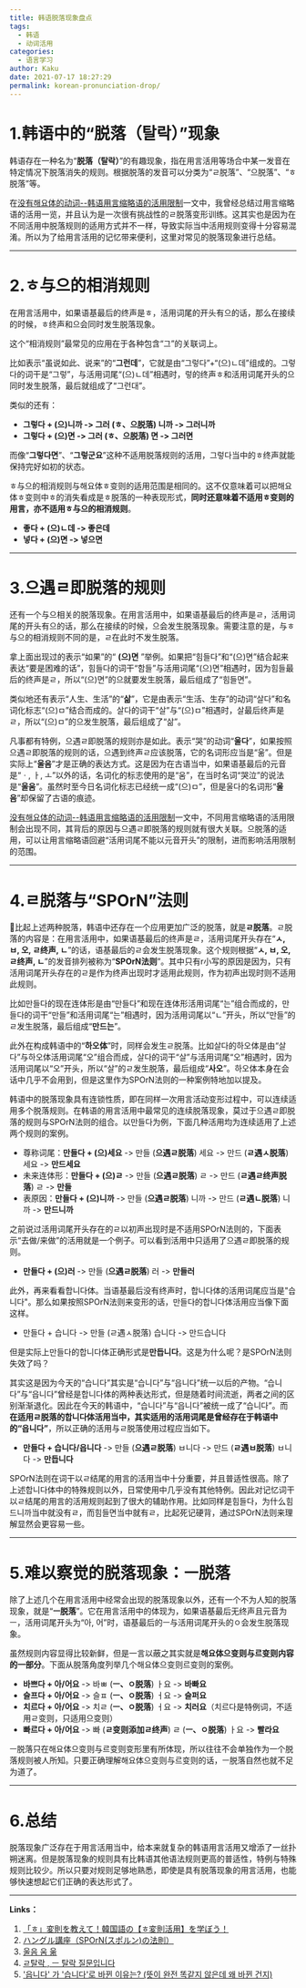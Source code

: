 ```yaml
---
title: 韩语脱落现象盘点
tags:
  - 韩语
  - 动词活用
categories:
  - 语言学习
author: Kaku
date: 2021-07-17 18:27:29
permalink: korean-pronunciation-drop/
---
```


# 1.韩语中的“脱落（탈락）”现象

韩语存在一种名为“**脱落（탈락）**”的有趣现象，指在用言活用等场合中某一发音在特定情况下脱落消失的规则。根据脱落的发音可以分类为“ㄹ脱落”、“으脱落”、“ㅎ脱落”等。

在[没有해요体的动词--韩语用言缩略语的活用限制](/korean-abbreviated-verbs-conjugations/#4-总结)一文中，我曾经总结过用言缩略语的活用一览，并且认为是一次很有挑战性的ㄹ脱落变形训练。这其实也是因为在不同活用中脱落规则的适用方式并不一样，导致实际当中活用规则变得十分容易混淆。所以为了给用言活用的记忆带来便利，这里对常见的脱落现象进行总结。

<!--more-->

---

# 2.ㅎ与으的相消规则

在用言活用中，如果语基最后的终声是ㅎ，活用词尾的开头有으的话，那么在接续的时候，ㅎ终声和으会同时发生脱落现象。

这个“相消规则”最常见的应用在于各种包含“그”的关联词上。

比如表示“虽说如此、说来”的“**그런데**”，它就是由“그렇다”+“(으)ㄴ데”组成的。그렇다的词干是“그렇”，与活用词尾“(으)ㄴ데”相遇时，렇的终声ㅎ和活用词尾开头的으同时发生脱落，最后就组成了“그런대”。

类似的还有：

- **그렇다 + (으)니까 -> 그러 (ㅎ、으脱落) 니까 -> 그러니까**
- **그렇다 + (으)면 -> 그러 (ㅎ、으脱落) 면 -> 그러면**

而像“**그렇다면**”、“**그렇군요**”这种不适用脱落规则的活用，그렇다当中的ㅎ终声就能保持完好如初的状态。

ㅎ与으的相消规则与해요体ㅎ变则的适用范围是相同的。这不仅意味着可以把해요体ㅎ变则中ㅎ的消失看成是ㅎ脱落的一种表现形式，**同时还意味着不适用ㅎ变则的用言，亦不适用ㅎ与으的相消规则**。

- **좋다 + (으)ㄴ데 -> 좋은데**
- **넣다 + (으)면 -> 넣으면**

---

# 3.으遇ㄹ即脱落的规则

还有一个与으相关的脱落现象。在用言活用中，如果语基最后的终声是ㄹ，活用词尾的开头有으的话，那么在接续的时候，으会发生脱落现象。需要注意的是，与ㅎ与으的相消规则不同的是，ㄹ在此时不发生脱落。

拿上面出现过的表示“如果”的“ **(으)면** ”举例。如果把“힘들다”和“(으)면”结合起来表达“要是困难的话”，힘들다的词干“함들”与活用词尾“(으)면”相遇时，因为힘들最后的终声是ㄹ，所以“(으)면”的으就要发生脱落，最后组成了“힘들면”。

类似地还有表示“人生、生活”的“**삶**”，它是由表示“生活、生存”的动词“살다”和名词化标志“(으)ㅁ”结合而成的。살다的词干“살”与“(으)ㅁ”相遇时，살最后终声是ㄹ，所以“(으)ㅁ”的으发生脱落，最后组成了“삶”。

凡事都有特例，으遇ㄹ即脱落的规则亦是如此。表示“哭”的动词“**울다**”，如果按照으遇ㄹ即脱落的规则的话，으遇到终声ㄹ应该脱落，它的名词形应当是“욺”。但是实际上“**울음**”才是正确的表达方式。这是因为在古语当中，如果语基最后的元音是“ㆍ, ㅏ, ㅗ”以外的话，名词化的标志使用的是“움”，在当时名词“哭泣”的说法是“**울움**”。虽然时至今日名词化标志已经统一成“(으)ㅁ”，但是울다的名词形“**울음**”却保留了古语的痕迹。

[没有해요体的动词--韩语用言缩略语的活用限制](/korean-abbreviated-verbs-conjugations/#4-总结)一文中，不同用言缩略语的活用限制会出现不同，其背后的原因与으遇ㄹ即脱落的规则就有很大关联。으脱落的适用，可以让用言缩略语回避“活用词尾不能以元音开头”的限制，进而影响活用限制的范围。

---

# 4.ㄹ脱落与“SPOrN”法则

比起上述两种脱落，韩语中还存在一个应用更加广泛的脱落，就是**ㄹ脱落**。ㄹ脱落的内容是：在用言活用中，如果语基最后的终声是ㄹ，活用词尾开头存在“**ㅅ, ㅂ, 오, ㄹ终声, ㄴ**”的话，语基最后的ㄹ会发生脱落现象。这个规则根据“**ㅅ, ㅂ, 오, ㄹ终声, ㄴ**”的发音排列被称为“**SPOrN法则**”。其中只有r小写的原因是因为，只有活用词尾开头存在的ㄹ是作为终声出现时才适用此规则，作为初声出现时则不适用此规则。

比如만들다的现在连体形是由“만들다”和现在连体形活用词尾“는”组合而成的，만들다的词干“만들”和活用词尾“는”相遇时，因为活用词尾以“ㄴ”开头，所以“만들”的ㄹ发生脱落，最后组成“**만드는**”。

此外在构成韩语中的“**하오体**”时，同样会发生ㄹ脱落。比如살다的하오体是由“살다”与하오体活用词尾“오”组合而成，살다的词干“살”与活用词尾“오”相遇时，因为活用词尾以“오”开头，所以“살”的ㄹ发生脱落，最后组成“**사오**”。하오体本身在会话中几乎不会用到，但是这里作为SPOrN法则的一种案例特地加以提及。

韩语中的脱落现象具有连锁性质，即在同样一次用言活动变形过程中，可以连续适用多个脱落规则。在韩语的用言活用中最常见的连续脱落现象，莫过于으遇ㄹ即脱落的规则与SPOrN法则的组合。以만들다为例，下面几种活用均为连续适用了上述两个规则的案例。

- 尊称词尾：**만들다 + (으)세요** -> 만들 (**으遇ㄹ脱落**) 세요 -> 만드 (**ㄹ遇ㅅ脱落**) 세요 -> **만드세요**
- 未来连体形：**만들다 + (으)ㄹ** -> 만들 (**으遇ㄹ脱落**) ㄹ -> 만드 (**ㄹ遇ㄹ终声脱落**) ㄹ -> **만들**
- 表原因：**만들다 + (으)니까** -> 만들 (**으遇ㄹ脱落**) 니까 -> 만드 (**ㄹ遇ㄴ脱落**) 니까 -> **만드니까**

之前说过活用词尾开头存在的ㄹ以初声出现时是不适用SPOrN法则的，下面表示“去做/来做”的活用就是一个例子。可以看到活用中只适用了으遇ㄹ即脱落的规则。

- **만들다 + (으)러** -> 만들 (**으遇ㄹ脱落**) 러 -> **만들러**

此外，再来看看합니다体。当语基最后没有终声时，합니다体的活用词尾应当是"습니다"。那么如果按照SPOrN法则来变形的话，만들다的합니다体活用应当像下面这样。

- 만들다 + 습니다 -> 만들 (ㄹ遇ㅅ脱落) 습니다 -> 만드습니다

但是实际上만들다的합니다体正确形式是**만듭니다**。这是为什么呢？是SPOrN法则失效了吗？

其实这是因为今天的“습니다”其实是“습니다”与“읍니다”统一以后的产物。“습니다”与“읍니다”曾经是합니다体的两种表达形式，但是随着时间流逝，两者之间的区别渐渐退化。因此在今天的韩语中，“습니다”与“읍니다”被统一成了“습니다”。而 **在适用ㄹ脱落的합니다体活用当中，其实适用的活用词尾是曾经存在于韩语中的“읍니다”**，所以正确的活用与ㄹ脱落使用过程应当如下。

- **만들다 + 습니다/읍니다** -> 만들 (**으遇ㄹ脱落**) ㅂ니다 -> 만드 (**ㄹ遇ㅂ脱落**) ㅂ니다 -> **만듭니다**

SPOrN法则在词干以ㄹ结尾的用言的活用当中十分重要，并且普适性很高。除了上述합니다体中的特殊规则以外，日常使用中几乎没有其他特例。因此对记忆词干以ㄹ结尾的用言的活用规则起到了很大的辅助作用。比如同样是힘들다，为什么힘드니까当中就没有ㄹ，而힘들면当中就有ㄹ，比起死记硬背，通过SPOrN法则来理解显然会更容易一些。

---

# 5.难以察觉的脱落现象：ㅡ脱落

除了上述几个在用言活用中经常会出现的脱落现象以外，还有一个不为人知的脱落现象，就是“**ㅡ脱落**”。它在用言活用中的体现为，如果语基最后无终声且元音为ㅡ，活用词尾开头为“아, 어”时，语基最后的ㅡ与活用词尾开头的ㅇ会发生脱落现象。

虽然规则内容显得比较新鲜，但是一言以蔽之其实就是**해요体으变则与르变则内容的一部分**。下面从脱落角度列举几个해요体으变则르变则的案例。

- **바쁘다 + 아/어요** -> 바ㅃ (**ㅡ、ㅇ脱落**) ㅏ요 -> **바빠요**
- **슬프다 + 아/어요** -> 슬ㅍ (**ㅡ、ㅇ脱落**) ㅓ요 -> **슬퍼요**
- **치르다 + 아/어요** -> 치ㄹ (**ㅡ、ㅇ脱落**) ㅓ요 -> **치러요**（치르다是特例词，不适用ㄹ变则，只适用으变则）
- **빠르다 + 아/어요** -> 빠 (**ㄹ变则添加ㄹ终声**) ㄹ (**ㅡ、ㅇ脱落**) ㅏ요 -> **빨라요**

ㅡ脱落只在해요体으变则与르变则变形里有所体现，所以往往不会单独作为一个脱落规则被人所知。只要正确理解해요体으变则与르变则的话，ㅡ脱落自然也就不足为道了。

---

# 6.总结

脱落现象广泛存在于用言活用当中，给本来就复杂的韩语用言活用又增添了一丝扑朔迷离。但是脱落现象的规则具有比韩语其他语法规则更高的普适性，特例与特殊规则比较少。所以只要对规则足够地熟悉，即使是具有脱落现象的用言活用，也能够快速想起它们正确的表达形式了。

---

**Links：**

1. [「ㅎ」変則を教えて！韓国語の【ㅎ変則活用】を学ぼう！](https://www.yuki0918kw.com/entry/2017/08/03/070000)
2. [ハングル講座（SPOrN(スポルン)の法則）](https://ameblo.jp/tubaki-hime3/entry-11746573835.html)
3. [울음 움 욺](https://www.korean.go.kr/front/onlineQna/onlineQnaView.do?mn_id=&qna_seq=113579&pageIndex=1)
4. [ㄹ탈락 , ㅡ 탈락 질문입니다](https://www.korean.go.kr/front/onlineQna/onlineQnaView.do?mn_id=216&qna_seq=98886)
5. ['읍니다' 가 '습니다'로 바뀐 이유는? (뜻이 완전 똑같지 않은데 왜 바뀐 건지)](https://www.korean.go.kr/front/onlineQna/onlineQnaView.do?mn_id=216&qna_seq=114680)

